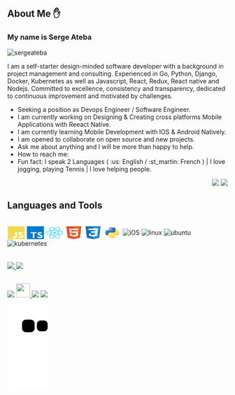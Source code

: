 ## About Me :hand:
### My name is Serge Ateba
<p align="left"> <img src="https://komarev.com/ghpvc/?username=sateba&label=Views&color=blue&style=plastic" alt="sergeateba" /> </p> 

<p>I am a self-starter design-minded software developer with a background in project management and consulting. Experienced in Go, Python, Django, Docker, Kubernetes as well as Javascript, React, Redux, React native and Nodejs. Committed to excellence, consistency and transparency, dedicated to continuous improvement and motivated by challenges.
</p>

<div align="left">
<ul>
<li>Seeking a position as Devops Engineer / Software Engineer.</li>
<li>I am currently working on Designing & Creating cross platforms Mobile Applications with Reeact Native.</li>
<li>I am currently learning Mobile Development with IOS & Android Natively.</li>
<li>I am opened to collaborate on open source and new projects.</li>
<li>Ask me about anything and I will be more than happy to help.</li>
<li>How to reach me: <sateba@gmail.com></li>
<li>Fun fact: I speak 2 Languages ( :us: English / :st_martin: French ) | I love jogging, playing Tennis | I love helping people.</li>
</ul>
</div>
<div align="right">
<a href="https://www.linkedin.com/in/serge-ateba-pmp-304581161/" target="_blank"><img src="https://img.shields.io/badge/-LinkedIn-%230077B5?style=for-the-badge&logo=linkedin&logoColor=white" target="_blank"></a>
<a href = "mailto:sateba@gmail.com"><img src="https://img.shields.io/badge/-Gmail-%23333?style=for-the-badge&logo=gmail&logoColor=white" target="_blank"></a>
</div>

## Languages and Tools

<div style="display: inline_block"><br>
  <img align="center" alt="Rafa-Js" height="30" width="40" src="https://raw.githubusercontent.com/devicons/devicon/master/icons/javascript/javascript-plain.svg">
  <img align="center" alt="Rafa-Ts" height="30" width="40" src="https://raw.githubusercontent.com/devicons/devicon/master/icons/typescript/typescript-plain.svg">
  <img align="center" alt="Rafa-React" height="30" width="40" src="https://raw.githubusercontent.com/devicons/devicon/master/icons/react/react-original.svg">
  <img align="center" alt="Rafa-HTML" height="30" width="40" src="https://raw.githubusercontent.com/devicons/devicon/master/icons/html5/html5-original.svg">
  <img align="center" alt="Rafa-CSS" height="30" width="40" src="https://raw.githubusercontent.com/devicons/devicon/master/icons/css3/css3-original.svg">
  <img align="center" alt="Rafa-Python" height="30" width="40" src="https://raw.githubusercontent.com/devicons/devicon/master/icons/python/python-original.svg">
  <img align="center" alt="iOS" height="30" width="80" src="https://img.shields.io/badge/iOS-000000?style=for-the-badge&logo=ios&logoColor=white">
  <img align="center" alt="linux" height="30" width="80" src="https://img.shields.io/badge/Linux-FCC624?style=for-the-badge&logo=linux&logoColor=black">
  <img align="center" alt="ubuntu" height="30" width="80" src="https://img.shields.io/badge/Ubuntu-E95420?style=for-the-badge&logo=ubuntu&logoColor=white">
  <img align="center" alt="kubernetes" height="30" width="100" src="https://img.shields.io/badge/kubernetes-326ce5.svg?&style=for-the-badge&logo=kubernetes&logoColor=white">
</div>

<br>
<br>
<div align="left">
  <a href="https://github.com/sateba17">
  <img height="180em" src="https://github-readme-stats.vercel.app/api?username=sateba17&show_icons=true&theme=dracula&include_all_commits=true&count_private=true"/>
  <img height="180em" src="https://github-readme-stats.vercel.app/api/top-langs/?username=sateba17&layout=compact&langs_count=7&theme=dracula"/>
</div>

##

<div> 
<!--   <a href="https://www.youtube.com/channel/UC2CbCpWPWkKw4JvD7iKE8Xw" target="_blank"><img src="https://img.shields.io/badge/YouTube-FF0000?style=for-the-badge&logo=youtube&logoColor=white" target="_blank"></a> -->
  <a href="https://instagram.com/sateba1" target="_blank"><img src="https://img.shields.io/badge/-Instagram-%23E4405F?style=for-the-badge&logo=instagram&logoColor=white" target="_blank"></a>
  <a href="https://www.twitter.com/sateba" target="_blank" rel="noreferrer"><img src="https://raw.githubusercontent.com/danielcranney/readme-generator/main/public/icons/socials/twitter.svg" width="32" height="32" />
 <a href="https://discord.gg/serge#2748" target="_blank"><img src="https://img.shields.io/badge/Discord-7289DA?style=for-the-badge&logo=discord&logoColor=white" target="_blank"></a> 
 <a href="https://www.buymeacoffee.com/sateba" target="_blank"><img src="https://img.shields.io/badge/Buy_Me_A_Coffee-FFDD00?style=for-the-badge&logo=buy-me-a-coffee&logoColor=black" target="_blank"></a> 
 
  ![Snake animation](https://github.com/rafaballerini/rafaballerini/blob/output/github-contribution-grid-snake.svg)
 
</div>
